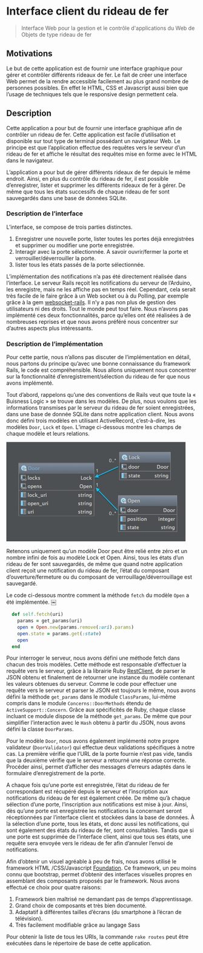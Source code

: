 # Interface client du rideau de fer
> Interface Web pour la gestion et le contrôle d'applications du Web de Objets de type rideau de fer

## Motivations
Le but de cette application est de fournir une interface graphique pour gérer et contrôler différents rideaux de fer. Le fait de créer une interface Web permet de la rendre accessible facilement au plus grand nombre de personnes possibles. En effet le HTML, CSS et Javascript aussi bien que l’usage de techniques tels que le responsive design permettent cela.

## Description
Cette application a pour but de fournir une interface graphique afin de contrôler un rideau de fer. Cette application est facile d’utilisation et disponible sur tout type de terminal possédant un navigateur Web. Le principe est que l’application effectue des requêtes vers le serveur d’un rideau de fer et affiche le résultat des requêtes mise en forme avec le HTML dans le navigateur.

L’application a pour but de gérer différents rideaux de fer depuis le même endroit. Ainsi, en plus du contrôle du rideau de fer, il est possible d’enregistrer, lister et supprimer les différents rideaux de fer à gérer. De même que tous les états successifs de chaque rideau de fer sont sauvegardés dans une base de données SQLite.

### Description de l’interface
L’interface, se compose de trois parties distinctes.

1. Enregistrer une nouvelle porte, lister toutes les portes déjà enregistrées et supprimer ou modifier une porte enregistrée.
2. Interagir avec la porte sélectionnée. A savoir ouvrir/fermer la porte et verrouiller/déverrouiller la porte.
3. lister tous les états passés de la porte sélectionnée.

L’implémentation des notifications n’a pas été directement réalisée dans l’interface. Le serveur Rails reçoit les notifications du serveur de l’Arduino, les enregistre, mais ne les affiche pas en temps réel. Cependant, cela serait très facile de le faire grâce à un Web socket ou à du Polling, par exemple grâce à la gem [websocket-rails](https://github.com/websocket-rails/websocket-rails). Il n’y a pas non plus de gestion des utilisateurs ni des droits. Tout le monde peut tout faire. Nous n’avons pas implémenté ces deux fonctionnalités, parce qu’elles ont été réalisées à de nombreuses reprises et que nous avons préféré nous concentrer sur d’autres aspects plus intéressants.

### Description de l’implémentation

Pour cette partie, nous n’allons pas discuter de l’implémentation en détail, nous partons du principe qu’avec une bonne connaissance du framework Rails, le code est compréhensible. Nous allons uniquement nous concentrer sur la fonctionnalité d’enregistrement/sélection du rideau de fer que nous avons implémenté.

Tout d’abord, rappelons qu’une des conventions de Rails veut que toute la « Buisness Logic » se trouve dans les modèles. De plus, nous voulons que les informations transmises par le serveur du rideau de fer soient enregistrées, dans une base de donnée SQLite dans notre application client. Nous avons donc défini trois modèles en utilisant ActiveRecord, c’est-à-dire, les modèles `Door`, `Lock` et `Open`. L’image ci-dessous montre les champs de chaque modèle et leurs relations.

![](clientDiag.jpg)

Retenons uniquement qu’un modèle Door peut être relié entre zéro et un nombre infini de fois au modèle Lock et Open. Ainsi, tous les états d’un rideau de fer sont sauvegardés, de même que quand notre application client reçoit une notification du rideau de fer, l’état du composant d’ouverture/fermeture ou du composant de verrouillage/déverrouillage est sauvegardé.

Le code ci-dessous montre comment la méthode `fetch` du modèle `Open` a été implémentée.
￼
```ruby
  def self.fetch(uri)
    params = get_params(uri)
    open = Open.new(params.remove(:uri).params)
    open.state = params.get(:state)
    open
  end
```


Pour interroger le serveur, nous avons défini une méthode fetch dans chacun des trois modèles. Cette méthode est responsable d’effectuer la requête vers le serveur, grâce à la librairie Ruby [RestClient](https://github.com/rest-client/rest-client), de parser le JSON obtenu et finalement de retourner une instance du modèle contenant les valeurs obtenues du serveur. Comme le code pour effectuer une requête vers le serveur et parser le JSON est toujours le même, nous avons défini la méthode `get_params` dans le module `ClassParams`, lui-même compris dans le module `Concerns::DoorMethods` étendu de `ActiveSupport::Concern`. Grâce aux spécificités de Ruby, chaque classe incluant ce module dispose de la méthode `get_params`. De même que pour simplifier l’interaction avec le `Hash` obtenu à partir du JSON, nous avons défini la classe `DoorParams`.

Pour le modèle `Door`, nous avons également implémenté notre propre validateur (`DoorValidator`) qui effectue deux validations spécifiques à notre cas. La première vérifie que l’URL de la
porte fournie n’est pas vide, tandis que la deuxième vérifie que le serveur a retourné une réponse correcte. Procéder ainsi, permet d’afficher des messages d’erreurs adaptés dans
le formulaire d’enregistrement de la porte.

A chaque fois qu’une porte est enregistrée, l’état du rideau de fer correspondant est récupéré depuis le serveur et l’inscription aux notifications du rideau de fer est également créée. De même qu’à chaque sélection d’une porte, l’inscription aux notifications est mise à jour. Ainsi, dès qu’une porte est enregistrée les notifications la concernant seront réceptionnées par l’interface client et stockées dans la base de données. À la sélection d’une porte, tous les états, et donc aussi les notifications, qui sont également des états du rideau de fer, sont consultables. Tandis que si une porte est supprimée de l’interface client, ainsi que tous ses états, une requête sera envoyée vers le rideau de fer afin d’annuler l’envoi de notifications.

Afin d’obtenir un visuel agréable à peu de frais, nous avons utilisé le framework HTML /CSS/Javascript [Foundation](http://foundation.zurb.com). Ce framework, un peu moins connu que bootstrap, permet d’obtenir des interfaces visuelles propres en assemblant des composants proposés par le framework. Nous avons effectué ce choix pour quatre raisons:


1. Framework bien maîtrisé ne demandant pas de temps d’apprentissage. 
2. Grand choix de composants et très bien documenté.
3. Adaptatif à différentes tailles d’écrans (du smartphone à l’écran de télévision).
4. Très facilement modifiable grâce au langage Sass

Pour obtenir la liste de tous les URIs, la commande `rake routes` peut être exécutées dans le répertoire de base de cette application.
